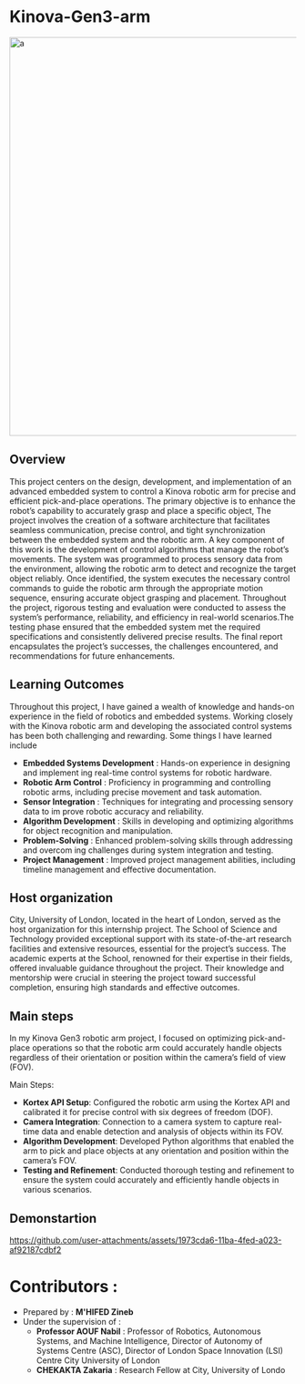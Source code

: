 # Kinova-Gen3-arm
<img width="700" alt="a"  src="https://github.com/user-attachments/assets/747278b6-6537-4730-bc37-6c725ca848dc">

 ## Overview

 This project centers on the design, development, and implementation of an advanced embedded system to control a Kinova robotic arm for precise and efficient pick-and-place  operations. The primary objective is to enhance the robot’s capability to accurately grasp
 and place a specific object, The project involves the creation of a software architecture that
 facilitates seamless communication, precise control, and tight synchronization between the
 embedded system and the robotic arm.
 A key component of this work is the development of control algorithms that manage
 the robot’s movements. The system was programmed to process sensory data from the
 environment, allowing the robotic arm to detect and recognize the target object reliably.
 Once identified, the system executes the necessary control commands to guide the robotic
 arm through the appropriate motion sequence, ensuring accurate object grasping and
 placement. Throughout the project, rigorous testing and evaluation were conducted to
 assess the system’s performance, reliability, and efficiency in real-world scenarios.The
 testing phase ensured that the embedded system met the required specifications and
 consistently delivered precise results.
 The final report encapsulates the project’s successes, the challenges encountered, and
 recommendations for future enhancements.

 ## Learning Outcomes
 Throughout this project, I have gained a wealth of knowledge and hands-on experience in
 the field of robotics and embedded systems. Working closely with the Kinova robotic arm and developing the associated control systems has been both challenging and rewarding.
 Some things I have learned include
 - **Embedded Systems Development** : Hands-on experience in designing and implement
ing real-time control systems for robotic hardware.
 - **Robotic Arm Control** : Proficiency in programming and controlling robotic arms,
 including precise movement and task automation.
- **Sensor Integration** : Techniques for integrating and processing sensory data to im
prove robotic accuracy and reliability.
- **Algorithm Development** : Skills in developing and optimizing algorithms for object
 recognition and manipulation.
- **Problem-Solving** : Enhanced problem-solving skills through addressing and overcom
ing challenges during system integration and testing.
- **Project Management** : Improved project management abilities, including timeline
 management and effective documentation.

## Host organization
 City, University of London, located in the heart of London, served as the host organization
 for this internship project. The School of Science and Technology provided exceptional
 support with its state-of-the-art research facilities and extensive resources, essential for
 the project’s success. The academic experts at the School, renowned for their expertise
 in their fields, offered invaluable guidance throughout the project. Their knowledge and
 mentorship were crucial in steering the project toward successful completion, ensuring
 high standards and effective outcomes.

## Main steps 

In my Kinova Gen3 robotic arm project, I focused on optimizing pick-and-place operations so that the robotic arm could accurately handle objects regardless of their orientation or position within the camera’s field of view (FOV).

Main Steps:

- **Kortex API Setup**: Configured the robotic arm using the Kortex API and calibrated it for precise control with six degrees of freedom (DOF).
- **Camera Integration**: Connection to a camera system to capture real-time data and enable detection and analysis of objects within its FOV.
- **Algorithm Development**: Developed Python algorithms that enabled the arm to pick and place objects at any orientation and position within the camera’s FOV.
- **Testing and Refinement**: Conducted thorough testing and refinement to ensure the system could accurately and efficiently handle objects in various scenarios.

## Demonstartion
https://github.com/user-attachments/assets/1973cda6-11ba-4fed-a023-af92187cdbf2

# Contributors :
- Prepared by : **M'HIFED Zineb**
-  Under the supervision of :
   - **Professor AOUF Nabil** :
 Professor of Robotics, Autonomous
 Systems, and Machine Intelligence,
 Director of Autonomy of Systems
 Centre (ASC), Director of London
 Space Innovation (LSI) Centre City
 University of London
   - **CHEKAKTA Zakaria** : Research Fellow
 at City, University of Londo


